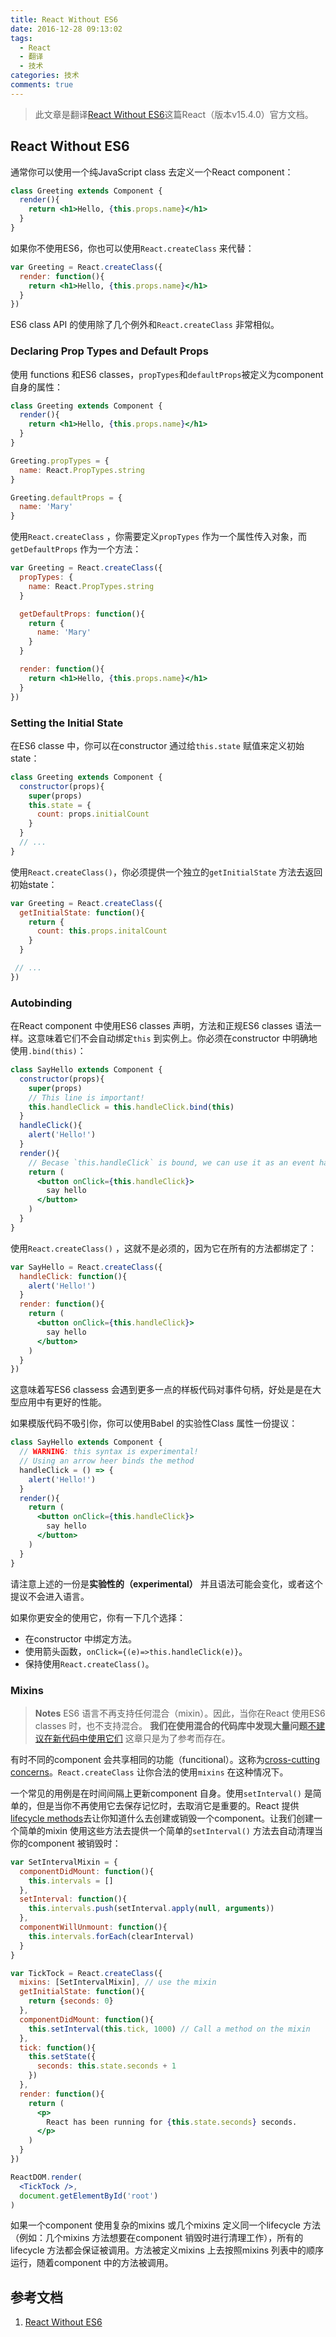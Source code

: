 ```yaml
---
title: React Without ES6
date: 2016-12-28 09:13:02
tags:
  - React
  - 翻译
  - 技术
categories: 技术
comments: true
---
```


> 此文章是翻译[React Without ES6](https://facebook.github.io/react/docs/react-without-es6.html)这篇React（版本v15.4.0）官方文档。

## React Without ES6

通常你可以使用一个纯JavaScript class 去定义一个React component：
```jsx
class Greeting extends Component {
  render(){
    return <h1>Hello, {this.props.name}</h1>
  }
}
```
如果你不使用ES6，你也可以使用`React.createClass` 来代替：
```jsx
var Greeting = React.createClass({
  render: function(){
    return <h1>Hello, {this.props.name}</h1>
  }
})
```
ES6 class API 的使用除了几个例外和`React.createClass` 非常相似。

<!--more-->

### Declaring Prop Types and Default Props

使用 functions 和ES6 classes，`propTypes`和`defaultProps`被定义为component 自身的属性：
```jsx
class Greeting extends Component {
  render(){
    return <h1>Hello, {this.props.name}</h1>
  }
}

Greeting.propTypes = {
  name: React.PropTypes.string
}

Greeting.defaultProps = {
  name: 'Mary'
}
```
使用`React.createClass` ，你需要定义`propTypes` 作为一个属性传入对象，而`getDefaultProps` 作为一个方法：
```jsx
var Greeting = React.createClass({
  propTypes: {
    name: React.PropTypes.string
  }

  getDefaultProps: function(){
    return {
      name: 'Mary'
    }
  }

  render: function(){
    return <h1>Hello, {this.props.name}</h1>
  }
})
```
### Setting the Initial State

在ES6 classe 中，你可以在constructor 通过给`this.state` 赋值来定义初始state：
```jsx
class Greeting extends Component {
  constructor(props){
    super(props)
    this.state = {
      count: props.initialCount
    }
  }
  // ...
}
```
使用`React.createClass()`，你必须提供一个独立的`getInitialState` 方法去返回初始state：
```jsx
var Greeting = React.createClass({
  getInitialState: function(){
    return {
      count: this.props.initalCount
    }
  }

 // ...
})
```

### Autobinding

在React component 中使用ES6 classes 声明，方法和正规ES6 classes 语法一样。这意味着它们不会自动绑定`this` 到实例上。你必须在constructor 中明确地使用`.bind(this)`：
```jsx
class SayHello extends Component {
  constructor(props){
    super(props)
    // This line is important!
    this.handleClick = this.handleClick.bind(this)
  }
  handleClick(){
    alert('Hello!')
  }
  render(){
    // Becase `this.handleClick` is bound, we can use it as an event handler
    return (
      <button onClick={this.handleClick}>
        say hello
      </button>
    )
  }
}
```

使用`React.createClass()` ，这就不是必须的，因为它在所有的方法都绑定了：
```jsx
var SayHello = React.createClass({
  handleClick: function(){
    alert('Hello!')
  }
  render: function(){
    return (
      <button onClick={this.handleClick}>
        say hello
      </button>
    )
  }
})
```
这意味着写ES6 classess 会遇到更多一点的样板代码对事件句柄，好处是是在大型应用中有更好的性能。

如果模版代码不吸引你，你可以使用Babel 的实验性Class 属性一份提议：
```jsx
class SayHello extends Component {
  // WARNING: this syntax is experimental!
  // Using an arrow heer binds the method
  handleClick = () => {
    alert('Hello!')
  }
  render(){
    return (
      <button onClick={this.handleClick}>
        say hello
      </button>
    )
  }
}
```
请注意上述的一份是**实验性的（experimental）** 并且语法可能会变化，或者这个提议不会进入语言。

如果你更安全的使用它，你有一下几个选择：

* 在constructor 中绑定方法。
* 使用箭头函数，`onClick={(e)=>this.handleClick(e)}`。
* 保持使用`React.createClass()`。


### Mixins

>**Notes**
ES6 语言不再支持任何混合（mixin）。因此，当你在React 使用ES6 classes 时，也不支持混合。
**我们在使用混合的代码库中发现大量问题**[不建议在新代码中使用它们](https://facebook.github.io/react/blog/2016/07/13/mixins-considered-harmful.html)
这章只是为了参考而存在。

有时不同的component 会共享相同的功能（funcitional）。这称为[cross-cutting concerns](https://en.wikipedia.org/wiki/Cross-cutting_concern)。`React.createClass` 让你合法的使用`mixins` 在这种情况下。

一个常见的用例是在时间间隔上更新component 自身。使用`setInterval()` 是简单的，但是当你不再使用它去保存记忆时，去取消它是重要的。React 提供[lifecycle methods](https://facebook.github.io/react/docs/state-and-lifecycle.html)去让你知道什么去创建或销毁一个component。让我们创建一个简单的mixin 使用这些方法去提供一个简单的`setInterval()` 方法去自动清理当你的component 被销毁时：
```jsx
var SetIntervalMixin = {
  componentDidMount: function(){
    this.intervals = []
  },
  setInterval: function(){
    this.intervals.push(setInterval.apply(null, arguments))
  },
  componentWillUnmount: function(){
    this.intervals.forEach(clearInterval)
  }
}

var TickTock = React.createClass({
  mixins: [SetIntervalMixin], // use the mixin
  getInitialState: function(){
    return {seconds: 0}
  },
  componentDidMount: function(){
    this.setInterval(this.tick, 1000) // Call a method on the mixin
  },
  tick: function(){
    this.setState({
      seconds: this.state.seconds + 1
    })
  },
  render: function(){
    return (
      <p>
        React has been running for {this.state.seconds} seconds.
      </p>
    )
  }
})

ReactDOM.render(
  <TickTock />,
  document.getElementById('root')
)
```
如果一个component 使用复杂的mixins 或几个mixins 定义同一个lifecycle 方法（例如：几个mixins 方法想要在component 销毁时进行清理工作），所有的lifecycle 方法都会保证被调用。方法被定义mixins 上去按照mixins 列表中的顺序运行，随着component 中的方法被调用。

## 参考文档

1. [React Without ES6](https://facebook.github.io/react/docs/react-without-es6.html)
